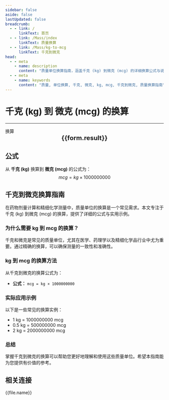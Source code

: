 ```yaml
---
sidebar: false
aside: false
lastUpdated: false
breadcrumb:
  - - link: /
      linkText: 首页
  - - link: /Mass/index
      linkText: 质量换算
  - - link: /Mass/kg-to-mcg
      linkText: 千克到微克
head:
  - - meta
    - name: description
      content: "质量单位换算指南，涵盖千克 (kg) 到微克 (mcg) 的详细换算公式与说明。"
  - - meta
    - name: keywords
      content: "质量, 单位换算, 千克, 微克, kg, mcg, 千克到微克, 质量换算指南"
---
```

# 千克 (kg) 到 微克 (mcg) 的换算
---
<script setup>
import { onMounted, reactive, inject, ref } from 'vue'
import { NButton, NForm, NFormItem, NInput, NInputNumber, NSelect, NCard, useMessage,NGrid ,NGi } from 'naive-ui'
import { defineClientComponent } from 'vitepress'
import { Mass } from '../files';

const convert = inject('convert')

const form = reactive({
  number: null,
  result: '',
})

const convertHandler = () => {
  if (form.number !== null && !isNaN(form.number)) {
    const convertedValue = parseFloat(form.number) * 1000000000
    form.result = `${form.number}kg = ${convertedValue.toFixed(0)}mcg`
  } else {
    form.result = '请输入有效的数值。'
  }
}
</script>

<n-form size="large" :model="form">
  <n-form-item label="千克 (kg)">
    <n-input-number v-model:value="form.number" placeholder="输入千克" style="width: 100%" />
  </n-form-item>
  <n-form-item>
    <n-button type="info" @click="convertHandler" block>换算</n-button>
  </n-form-item>
</n-form>

<n-card  embedded :bordered="false" hoverable>
  <div  style="text-align:center;font-size:20px;">
    <strong>{{form.result}}</strong>
  </div>
</n-card>

## 公式

从 **千克 (kg)** 换算到 **微克 (mcg)** 的公式为：
$$ mcg = kg \times 1000000000 $$

## 千克到微克换算指南

在药物剂量计算和精细化学测量中，质量单位的换算是一个常见需求。本文专注于千克 (kg) 到微克 (mcg) 的换算，提供了详细的公式与实用示例。

### 为什么需要 kg 到 mcg 的换算？

千克和微克是常见的质量单位，尤其在医学、药理学以及精细化学品行业中尤为重要。通过精确的换算，可以确保测量的一致性和准确性。

### kg 到 mcg 的换算方法

从千克到微克的换算公式为：

- **公式：** `mcg = kg × 1000000000`

### 实际应用示例

以下是一些常见的换算实例：

- 1 kg = 1000000000 mcg
- 0.5 kg = 500000000 mcg
- 2 kg = 2000000000 mcg

### 总结

掌握千克到微克的换算可以帮助您更好地理解和使用这些质量单位。希望本指南能为您提供有价值的参考。

## 相关连接
<n-grid x-gap="12" :cols="2">
  <n-gi v-for="(file, index) in Mass" :key="index">
    <n-button
      text
      tag="a"
      :href="file.path"
      type="info"
    >
      {{file.name}}
    </n-button>
  </n-gi>
</n-grid>